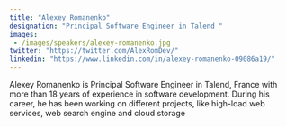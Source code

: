 ```yaml
---
title: "Alexey Romanenko"
designation: "Principal Software Engineer in Talend "
images: 
 - /images/speakers/alexey-romanenko.jpg
twitter: "https://twitter.com/AlexRomDev/"
linkedin: "https://www.linkedin.com/in/alexey-romanenko-09086a19/"
---
```


Alexey Romanenko is Principal Software Engineer in Talend, France with more than 18 years of experience in software development. During his career, he has been working on different projects, like high-load web services, web search engine and cloud storage